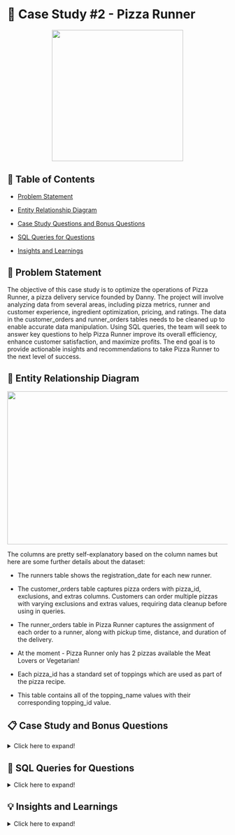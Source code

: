 # 🍕 Case Study #2 - Pizza Runner

<p align ="center">
 <img width="300" height="300" src="https://user-images.githubusercontent.com/121611397/233771885-06100aec-a370-474b-a0c7-50dcebcfb56e.png">
</p>


## 📕 Table of Contents

 -	[Problem Statement](https://github.com/itsadi08/8-Weeks-SQL-Challenge/edit/main/Case%20Study%20%232%20-%20Pizza%20Runner#-problem-statement)   

 - [Entity Relationship Diagram](https://github.com/itsadi08/8-Weeks-SQL-Challenge/edit/main/Case%20Study%20%232%20-%20Pizza%20Runner#-entity-relationship-diagram)

 -	[Case Study Questions and Bonus Questions](https://github.com/itsadi08/8-Weeks-SQL-Challenge/edit/main/Case%20Study%20%232%20-%20Pizza%20Runner#-case-study-and-bonus-questions)

 - [SQL Queries for Questions](https://github.com/itsadi08/8-Weeks-SQL-Challenge/edit/main/Case%20Study%20%232%20-%20Pizza%20Runner#-sql-queries-for-questions)
 
 -	[Insights and Learnings](https://github.com/itsadi08/8-Weeks-SQL-Challenge/edit/main/Case%20Study%20%232%20-%20Pizza%20Runner#-insights-and-learnings)

## 📝 Problem Statement

The objective of this case study is to optimize the operations of Pizza Runner, a pizza delivery service founded by Danny. The project will involve analyzing data from several areas, including pizza metrics, runner and customer experience, ingredient optimization, pricing, and ratings. The data in the customer_orders and runner_orders tables needs to be cleaned up to enable accurate data manipulation. Using SQL queries, the team will seek to answer key questions to help Pizza Runner improve its overall efficiency, enhance customer satisfaction, and maximize profits. The end goal is to provide actionable insights and recommendations to take Pizza Runner to the next level of success.

## 🔐 Entity Relationship Diagram

<p align ="center">
 <img width="700" height="350" src="https://user-images.githubusercontent.com/121611397/233772164-adab2253-58aa-495b-b1a8-f228ebbb3d00.png">
</p>

The columns are pretty self-explanatory based on the column names but here are some further details about the dataset:

- The runners table shows the registration_date for each new runner.

- The customer_orders table captures pizza orders with pizza_id, exclusions, and extras columns. Customers can order multiple pizzas with varying exclusions and extras values, requiring data cleanup before using in queries.

- The runner_orders table in Pizza Runner captures the assignment of each order to a runner, along with pickup time, distance, and duration of the delivery.

- At the moment - Pizza Runner only has 2 pizzas available the Meat Lovers or Vegetarian!

- Each pizza_id has a standard set of toppings which are used as part of the pizza recipe.

- This table contains all of the topping_name values with their corresponding topping_id value.

## 📋 Case Study and Bonus Questions

<details>
<summary>
Click here to expand!
</summary>
  
### A. Pizza Metrics

1. How many pizzas were ordered?
2. How many unique customer orders were made?
3. How many successful orders were delivered by each runner?
4. How many of each type of pizza was delivered?
5. How many Vegetarian and Meatlovers were ordered by each customer?
6. What was the maximum number of pizzas delivered in a single order?
7. For each customer, how many delivered pizzas had at least 1 change and how many had no changes?
8. How many pizzas were delivered that had both exclusions and extras?
9. What was the total volume of pizzas ordered for each hour of the day?
10. What was the volume of orders for each day of the week?

---
### B. Runner and Customer Experience

1. How many runners signed up for each 1 week period? (i.e. week starts 2021-01-01)
2. What was the average time in minutes it took for each runner to arrive at the Pizza Runner HQ to pickup the order?
3. Is there any relationship between the number of pizzas and how long the order takes to prepare?
4. What was the average distance travelled for each customer?
5. What was the difference between the longest and shortest delivery times for all orders?
6. What was the average speed for each runner for each delivery and do you notice any trend for these values?
7. What is the successful delivery percentage for each runner?

---
### C. Ingredient Optimisation

1. What are the standard ingredients for each pizza?
2. What was the most commonly added extra?
3. What was the most common exclusion?
4. Generate an order item for each record in the customers_orders table in the format of one of the following:
    * ```Meat Lovers```
    * ```Meat Lovers - Exclude Beef```
    * ```Meat Lovers - Extra Bacon```
    * ```Meat Lovers - Exclude Cheese, Bacon - Extra Mushroom, Peppers```
5. Generate an alphabetically ordered comma separated ingredient list for each pizza order from the customer_orders table and add a 2x in front of any relevant ingredients
    * For example: ```"Meat Lovers: 2xBacon, Beef, ... , Salami"```
6. What is the total quantity of each ingredient used in all delivered pizzas sorted by most frequent first?

---
### D. Pricing and Ratings

1. If a Meat Lovers pizza costs $12 and Vegetarian costs $10 and there were no charges for changes - how much money has Pizza Runner made so far if there are no delivery fees?
2. What if there was an additional $1 charge for any pizza extras?
    * Add cheese is $1 extra
3. The Pizza Runner team now wants to add an additional ratings system that allows customers to rate their runner, how would you design an additional table for this new dataset - generate a schema for this new table and insert your own data for ratings for each successful customer order between 1 to 5.
4. Using your newly generated table - can you join all of the information together to form a table which has the following information for successful deliveries?
    * ```customer_id```
    * ```order_id```
    * ```runner_id```
    * ```rating```
    * ```order_time```
    * ```pickup_time```
    * Time between order and pickup
    * Delivery duration
    * Average speed
    * Total number of pizzas
5. If a Meat Lovers pizza was $12 and Vegetarian $10 fixed prices with no cost for extras and each runner is paid $0.30 per kilometre traveled - how much money does Pizza Runner have left over after these deliveries?

---
### E. Bonus questions

If Danny wants to expand his range of pizzas - how would this impact the existing data design? Write an ```INSERT``` statement to demonstrate what would happen if a new ```Supreme``` pizza with all the toppings was added to the Pizza Runner menu?

---
	
</details>

## 🔎 SQL Queries for Questions

<details>
<summary>
Click here to expand!
</summary>

## A. Pizza Metrics
	
### Data cleaning
  
  * Create a new table ```customer_ordersnew``` from ```customer_orders``` table:
	
  	* Convert the ```blank``` text values in ```exclusions``` and ```extras``` into null ```''```.

```sql	
drop table if exists customer_ordersnew;
create table customer_ordersnew as
(select order_id, customer_id, pizza_id, exclusions, extras, order_time 
from customer_orders);
								 
update customer_ordersnew
set exclusions=case when exclusions ='' then null else exclusions end,
extras=case when extras='' then null else extras end;
```
![image](https://user-images.githubusercontent.com/121611397/233773193-3adb31fe-89ae-432a-b9dd-5898ce9dce5e.png)


  * Create a new table ```runner_ordersnew``` from ```runner_orders``` table:
  	* Convert ```'null'``` text values in ```pickup_time```, ```duration```,```distance``` and ```cancellation``` into ```null``` values. 
	* Cast ```pickup_time``` to TIMESTAMP.
	* Cast ```distance``` to FLOAT.
	* Cast ```duration``` to INT.
	
```sql	

drop table if exists runner_ordersnew;
create table runner_ordersnew as 
(select order_id, runner_id, pickup_time,
case
 when distance like '%km' then trim('km' from distance)else distance end as distance,
case
 when duration like '%minutes' then trim('minutes' from duration)
 when duration like '%mins' then trim('mins' from duration)
 when duration like '%minute' then trim('minute' from duration)
else duration end as duration, 
cancellation 
from runner_orders);

update runner_ordersnew
set pickup_time = case when pickup_time ='null' then null  else pickup_time end,
distance = case  when distance= 'null' then null else distance end,
duration = case  when duration ='null' then null else duration end,
cancellation = case when cancellation ='null' then null else cancellation end,

update runner_ordersnew
set cancellation = case when cancellation ='' then null else cancellation end;

alter table runner_ordersnew
alter column pickup_time type timestamp USING TO_TIMESTAMP(pickup_time, 'YYYY-MM-DD HH24:MI:SS'),
alter column distance type decimal USING CAST(distance AS DECIMAL),
alter column duration type int USING CAST(duration AS int) ;
```
	
![image](https://user-images.githubusercontent.com/121611397/233773272-e6348049-c168-4e85-98b1-4cd55d927027.png)

---
 
### Q1. How many pizzas were ordered? 
	
- Including cancelled orders(if cancelled orders excluded then 12)
	
```sql
 select count(order_id)as Total_Pizzas_Ordered from customer_ordersnew; 
```
![image](https://user-images.githubusercontent.com/121611397/233773752-41aa619c-dc24-4b9b-b9d5-f1a9e30227f1.png)
  
### Q2. How many unique customer orders were made?
	
```sql
 select count(distinct order_id)as Total_Orders from customer_ordersnew;
```	
![image](https://user-images.githubusercontent.com/121611397/233773960-73e89869-250b-4f45-b798-6a651b60a28f.png)
	
### Q3. How many successful orders were delivered by each runner? 
	
```sql
select runner_id,count(order_id) as Successful_orders from runner_ordersnew
where cancellation is null
group by runner_id;
```
![image](https://user-images.githubusercontent.com/121611397/233773988-14294256-b1f0-4e34-b295-e56ee343b9e0.png)
	
### Q4. How many of each type of pizza was delivered? 
	
```sql
select pizza_name,count(pizza_id) as No_of_Pizzas from customer_ordersnew
join pizza_names using (pizza_id)
join runner_ordersnew  using(order_id)
where cancellation is null
group by pizza_name; 
```	
![image](https://user-images.githubusercontent.com/121611397/233774028-ff06172f-d56d-4f88-8dee-c5372073b236.png)
	
### Q5 How many Vegetarian and Meatlovers were ordered by each customer?
	
```sql	
select customer_id,pizza_name,count(pizza_id) as No_of_Pizzas from customer_ordersnew
join pizza_names using (pizza_id)
join runner_ordersnew  using(order_id)
where cancellation is null
group by customer_id,pizza_name;	
```	
![image](https://user-images.githubusercontent.com/121611397/233774169-83b5407e-6b9b-4912-8c6c-6e8aaeb3495b.png)
	
### Q6 What was the maximum number of pizzas delivered in a single order?

```sql	
select order_id ,count(pizza_id) as No_of_Pizzas_Ordered from customer_ordersnew
join runner_ordersnew  using(order_id)
group by order_id 
order by No_of_Pizzas_Ordered desc
limit 1;
```
![image](https://user-images.githubusercontent.com/121611397/233774190-21e04f3d-a3ee-40e6-be34-0de32239c770.png)
	
### Q7 For each customer, how many delivered pizzas had at least 1 change and how many had no changes?

```sql
select customer_id,count(order_id)as total_orders,sum(case when exclusions is not null or extras is not null then 1 
else 0 end )as AleastOneChange,sum(case when exclusions is null and extras is null then 1 
else 0 end )as NoChange
from customer_ordersnew 
join runner_ordersnew  using(order_id)
where cancellation is null   
group by customer_id;
```
![image](https://user-images.githubusercontent.com/121611397/233774213-81d22b49-08e1-4d8f-9abd-76a4a7e2caf9.png)
	
### Q8 How many pizzas were delivered that had both exclusions and extras?
	
```sql
select count(pizza_id) as Exclusion_Extra_Pizza
from customer_ordersnew 
join runner_ordersnew  using(order_id)
where exclusions is not null and extras is not null and cancellation is null
```
![image](https://user-images.githubusercontent.com/121611397/233774356-3c643fce-2379-44be-9c19-766961b3c06b.png)
	
### Q9 What was the total volume of pizzas ordered for each hour of the day?
	
- Including cancelled orders
	
```sql	
select extract (hour from order_time) as hour,count(order_id)as Total_Pizzas from customer_ordersnew
group by extract (hour from order_time)
order by extract (hour from order_time)
```
![image](https://user-images.githubusercontent.com/121611397/233774378-90027b3e-5e2d-4f3b-a917-308a3b805955.png)
	
### Q10 What was the volume of orders for each day of the week?
	
- Including cancelled orders
	
```sql	
select to_char(order_time,'Day') as DailyData,count(order_id)as Total_Pizzas from customer_ordersnew
group by to_char(order_time,'Day')
order by Total_Pizzas desc
```	
![image](https://user-images.githubusercontent.com/121611397/233774434-e80aaf30-29a2-447e-8151-89455a1d57c6.png)
	
---
## B. Runner and Customer Experience
	
### Q1. How many runners signed up for each 1 week period? (i.e. week starts 2021-01-01)

```sql
select extract(week from registration_date+interval '1 week') as Week_number,count(runner_id) as Total_Registration
from runners
group by extract(week from registration_date+interval '1 week')
order by Week_number;
```
![image](https://user-images.githubusercontent.com/121611397/233777072-9e228cfd-3ba4-4e6f-9d1e-750111048f24.png)

### Q2 What was the average time in minutes it took for each runner to arrive at the Pizza Runner HQ to pickup the order?

```sql
with cte as(select runner_id,avg(pickup_time-order_time) as Avg_time from runner_ordersnew
join customer_ordersnew using (order_id)
group by runner_id)
select runner_id, round(extract(minutes from Avg_time),2) as Avg_time_ from cte;

![image](https://user-images.githubusercontent.com/121611397/233777099-1db64006-28dc-4807-a22d-9f9f93e8c584.png)	
	
### Q3 Is there any relationship between the number of pizzas and how long the order takes to prepare?
	
```sql
with cte as(select order_id,count(order_id) as  total_pizza,avg(pickup_time-order_time) as Prep_time from runner_ordersnew
join customer_ordersnew using (order_id)
where cancellation is null
group by order_id)	
select total_pizza, round(avg(extract(minutes from Prep_time)),0) as Avg_time_ from cte 
group by total_pizza;
```
![image](https://user-images.githubusercontent.com/121611397/233777148-3e7671f4-3bf6-48b5-aff2-1a7846d30992.png)	

### Q4 What was the average distance travelled for each customer?
	
```sql
select customer_id,round(avg(distance),2) as Average_Distance_Travelled_inKM from runner_ordersnew
join customer_ordersnew using (order_id)
group by customer_id
order by customer_id;
```
![image](https://user-images.githubusercontent.com/121611397/233777180-ba90b8f9-6854-4101-9b9a-56a3a5d6645a.png)

### Q5 What was the difference between the longest and shortest delivery times for all orders?
	
```sql
select max(duration)as slowest_delivery_time,min(duration) as fastest_delivery_time,
max(duration)- min(duration) as Difference from runner_ordersnew;
```
![image](https://user-images.githubusercontent.com/121611397/233777232-3410cb48-2a8d-40d8-bc9e-ab4cd981fa5f.png)

### Q6 What was the average speed for each runner for each delivery and do you notice any trend for these values?
	
```sql	
select order_id,runner_id,round(avg (distance*60/duration),2) as Speed_kmph from runner_ordersnew
where distance<>0
group by order_id,runner_id
order by order_id;	
```
![image](https://user-images.githubusercontent.com/121611397/233777254-cd04dedc-4a7a-49fd-bd7d-eecde7cca85b.png)
	
### Q7 What is the successful delivery percentage for each runner?
	
```sql	
select runner_id,concat(count(distance)*100/count(order_id),'%') as Delivery_percentage 
from runner_ordersnew
group by runner_id
order by runner_id
select distinct(date_format(week_date, '%W')) as dayofweek from cleaned_weekly_sales;
```
![image](https://user-images.githubusercontent.com/121611397/233777271-ef6b4a6d-b014-443a-9ef1-b4411bbf685e.png)

---
## C. Ingredient Optimisation
	
### Data cleaning
	
** Create a new table ```pizza_recipesnew``` to separate ```toppings``` into multiple rows**
  
  ```sql
create table pizza_recipesnew (pizza_id integer,toppings integer);
INSERT INTO pizza_recipesnew (pizza_id, toppings)
  VALUES (1, 1), (1, 2), (1, 3), (1, 4), (1, 5), (1, 6), (1, 8), (1, 10),
  (2, 4), (2, 6), (2, 7), (2, 9), (2, 11), (2, 12);
```
 ![image](https://user-images.githubusercontent.com/121611397/233777515-140cc83d-a9a6-401d-b873-44ba4c212f53.png)

### Q1. What are the standard ingredients for each pizza?
  
```sql
select pizza_name,string_agg(topping_name,', ') as Standard_Ingredient
from pizza_recipesnew 
join pizza_names 
using (pizza_id)
join pizza_toppings on pizza_recipesnew.toppings=pizza_toppings.topping_id
group by pizza_name
order by pizza_name;
```
![image](https://user-images.githubusercontent.com/121611397/233790646-b5842873-c95e-46fe-82a3-f05ec4649263.png)

  
 ### Q2. What was the most commonly added extra?
  
 ```sql
with cte as(select unnest(string_to_array(extras, ',')):: int as ext_top,count(*) as Occurence_count
from Customer_ordersnew c
where extras is not null
group by ext_top)
select topping_name as Extra_topping,Occurence_count from cte
join pizza_toppings p on
cte.ext_top = p.topping_id
order by Occurence_count desc;
 ```
![image](https://user-images.githubusercontent.com/121611397/233790691-7ad1043a-9610-4aa6-8138-7d72bcd060a9.png)

 
### Q3. What was the most common exclusion?
  
```sql
with cte as(select unnest(string_to_array(exclusions, ',')):: int as exclu_top,count(*) as Occurence_count
from Customer_ordersnew c
where exclusions is not null
group by exclu_top)
select topping_name as Exclusion_topping,Occurence_count from cte
join pizza_toppings p on
cte.exclu_top = p.topping_id
order by Occurence_count desc;
```
![image](https://user-images.githubusercontent.com/121611397/233790732-39fbf645-27ae-4317-b37e-e7482ac5a0ef.png)

 
### Q4.Generate an order item for each record in the ```customers_orders``` table in the format of one of the following
* ```Meat Lovers```
* ```Meat Lovers - Exclude Beef```
* ```Meat Lovers - Extra Bacon```
* ```Meat Lovers - Exclude Cheese, Bacon - Extra Mushroom, Peppers```
	
```sql
with cte as (select*,row_number()over()as rn from customer_ordersnew),
cte2 as(select rn,order_id,pizza_name,cte.pizza_id,customer_id,order_time,
      	case when cte.exclusions!='null' and topping_id in (select unnest(string_to_array(cte.exclusions,',')::int [])) 
		then topping_name end as exclusion_toppings,
      	case when cte.extras !='null' and topping_id in (select unnest(string_to_array(cte.extras,',')::int [])) 
		then topping_name end as extra_toppings
	from pizza_toppings as t,cte
    join pizza_names on cte.pizza_id=pizza_names.pizza_id
    group by 
      	 rn,
      	 order_id,
     	 pizza_name,customer_id,
	 	 cte.pizza_id ,order_time,
      	 exclusion_toppings,
      	 extra_toppings)
select
order_id,customer_id,cte2.pizza_id,order_time,
concat(pizza_name,
	   ' ',
	  case when count(exclusion_toppings)>0 then '-Exclude ' else '' end,
	  string_agg(exclusion_toppings,', '),
	  case when count(extra_toppings)>0 then '-Extra ' else '' end ,
	  string_agg(extra_toppings,', '))as ingredients_list
	  from cte2
	  group by order_id,pizza_name,customer_id,order_time,cte2.pizza_id,cte2.rn
	  order by rn;
```
![image](https://user-images.githubusercontent.com/121611397/233804066-03444148-0f14-480b-b4a9-068d52714350.png)

  	
### Q5. Generate an alphabetically ordered comma separated ingredient list for each pizza order from the ```customer_orders``` table and add a 2x in front of any relevant ingredients.
* For example: ```"Meat Lovers: 2xBacon, Beef, ... , Salami"```	
	
```sql
To be updated soon...
```
	
### Q6. What is the total quantity of each ingredient used in all delivered pizzas sorted by most frequent first?
	
```sql
with std as(select topping_name,count(toppings) as std_Occurence_count from pizza_recipesnew pr
join pizza_toppings pt on pr.toppings=pt.topping_id
join customer_ordersnew  co using(pizza_id)
join runner_ordersnew ro on ro.order_id=co.order_id
where pizza_id in (1,2) and cancellation is null
group by topping_name
order by count(toppings)desc),
extra as(
select topping_name,extra_count from (select unnest(string_to_array(extras, ',')):: int as topping_id,count(*) as extra_count
from Customer_ordersnew c
where extras is not null and order_id not in (6,9)
group by topping_id)t
join pizza_toppings p on
t.topping_id = p.topping_id
order by extra_count desc),
exclusion as(
select topping_name,exclude_count from (select unnest(string_to_array(exclusions, ',')):: int as topping_id,count(*) as exclude_count
from Customer_ordersnew c
where exclusions is not null and order_id not in (6,9)
group by topping_id)t
join pizza_toppings p on
t.topping_id = p.topping_id
order by exclude_count desc)
, total as (
select std.topping_name,std_Occurence_count, extra_count,exclude_count from std
left join extra on std.topping_name=extra.topping_name
left join exclusion on std.topping_name=exclusion.topping_name)

select total.topping_name,(std_Occurence_count+coalesce(extra_count,0)-coalesce(exclude_count,0)) as Total_ingredients from total
order by Total_ingredients desc
```	
![image](https://user-images.githubusercontent.com/121611397/233807536-efdf5829-c810-486f-b215-bf32eec94f06.png)
	
---  
## D. Pricing and Ratings
	
### Q1. If a Meat Lovers pizza costs $12 and Vegetarian costs $10 and there were no charges for changes - how much money has Pizza Runner made so far if there are no delivery fees?

```sql
select sum(case when pizza_id = 1 then 12 else 10 end) as TotalAmount
from runner_ordersnew 
join customer_ordersnew
using(order_id)
where cancellation is null;
```
![image](https://user-images.githubusercontent.com/121611397/233802987-da48253a-025c-468a-b041-9bdfe2cbd651.png)

---
### Q2. What if there was an additional $1 charge for any pizza extras?
* Add cheese is $1 extra
	
```sql
with std_total as (select sum(case when pizza_id = 1 then 12 else 10 end) as TotalAmount
from runner_ordersnew 
join customer_ordersnew
using(order_id)
where cancellation is null),
extras as (select sum(case when topping_id=4 then extra_count*2 else extra_count*1 end) as extras_sum
		   from (select unnest(string_to_array(extras, ',')):: int as topping_id,count(*) as extra_count
from Customer_ordersnew c
where extras is not null and order_id not in (6,9)
group by topping_id)t)
select TotalAmount+extras_sum as total_amount from std_total,extras
```
![image](https://user-images.githubusercontent.com/121611397/233808249-6f68cb1a-11e2-47f3-87e4-bd4f48a4814c.png)


### Q3. The Pizza Runner team now wants to add an additional ratings system that allows customers to rate their runner, how would you design an additional table for this new dataset - generate a schema for this new table and insert your own data for ratings for each successful customer order between 1 to 5.
	
```sql
drop table if exists ratings;
create table ratings (
order_id integer,
rating integer);
insert into ratings
(order_id, rating)
values
(1,4),
(2,5),
(3,3),
(4,5),
(5,2),
(6,null),
(7,3),
(9,null),
(8,4),
(10,4);

 SELECT *
 FROM ratings;
	
 ```
![image](https://user-images.githubusercontent.com/121611397/233802951-d4cb9496-0925-4d4e-9626-06a43c0533a4.png)

### Q4. Using your newly generated table - can you join all of the information together to form a table which has the following information for successful deliveries?
* ```customer_id```
* ```order_id```
* ```runner_id```
* ```rating```
* ```order_time```
* ```pickup_time```
* Time between order and pickup
* Delivery duration
* Average speed
* Total number of pizzas

```sql
Select customer_id,o.order_id,runner_id,rating,order_time,pickup_time,
--extract (minute from 
(pickup_time-order_time)as Time_between_order_pickup, duration as Delivery_duration,
round((distance*60/duration),2) as Average_speed,count(pizza_id) as Total_number_of_pizzas
from customer_ordersnew o
join runner_ordersnew using (order_id)
join ratings using (order_id)
where cancellation is null
group by customer_id,o.order_id,runner_id,rating,order_time,pickup_time,
extract (minute from (pickup_time-order_time)), duration,
(distance*60/duration);
  ```
![image](https://user-images.githubusercontent.com/121611397/233802764-c10b85e3-7fdd-463c-88cb-7bf0afec2b27.png)


### Q5. If a Meat Lovers pizza was $12 and Vegetarian $10 fixed prices with no cost for extras and each runner is paid $0.30 per kilometre traveled - how much money does Pizza Runner have left over after these deliveries?
	
```sql
with total_price as (select sum(case when pizza_id = 1 then 12 else 10 end) as total_amount
from runner_ordersnew 
join customer_ordersnew
using(order_id)
where cancellation is null),
delivery_charges as(select sum(distance)*0.3 as delivery_cost from runner_ordersnew)
select round((total_amount-delivery_cost),1) money_left from total_price,delivery_charges
```
![image](https://user-images.githubusercontent.com/121611397/233802895-30220231-0142-4095-bdc2-7859d3d7c90e.png)
	
---	
## 🔥 Bonus Questions

#### If Danny wants to expand his range of pizzas - how would this impact the existing data design? Write an INSERT statement to demonstrate what would happen if a new      Supreme pizza with all the toppings was added to the Pizza Runner menu?

```sql
Create table pizza_namesnew as Select* from pizza_names

insert into pizza_namesnew (pizza_id, pizza_name)
values (3, 'Supreme');

Create table pizza_recipesnew1 as Select* from pizza_recipesnew

INSERT INTO pizza_recipesnew1 (pizza_id, toppings)
VALUES (3,1),(3,2),(3,3),(3,4),(3,5),(3,6),(3,7),(3,8),(3,9),(3,10),(3,11),(3,12);
	
```
 * Showing 15 rows out of total 26 rows.
	
  ![image](https://user-images.githubusercontent.com/121611397/233804546-b821bf94-427a-4d81-8dfe-5e7bd42f78fd.png)

</details> 
  
## 💡 Insights and Learnings


<details>
<summary>
Click here to expand!
</summary>

 <br> 
 
 
 * Insights into customer preferences and ordering patterns at the restaurant:
	
      * ```Meatlover_pizzas``` are more ```popular``` than vegetarian pizzas, with 75% of total orders being for meatlovers. 
	
      * ```Standard_pizzas``` with standard toppings are also a ```popular_choice```, accounting for almost 50% of all orders.
	
      * ```Wednesdays``` and ```Saturdays``` are the ```busiest_days```, with 5 orders placed each.
	
      * ```Orders were placed at different times of the day```, including lunchtime (1 pm), in the evening (around 6 pm), and late at night (11 pm).
	
* Insights into delivery operations and performance of runners at the restaurant:	
	
     * ```Runner 3 arrives at the restaurant in 10 minutes on average```, while Runner 1 and Runner 2 take 15 and 23 minutes respectively to arrive. This information 		can help the restaurant optimize their delivery operations by assigning deliveries to the fastest runner to ensure timely delivery of orders to their 		  customers.
	
     * On average, a ```single pizza takes 11-12 minutes to prepare```, but this time can increase if the quantity is more. However, the average time to prepare a 	  pizza drops to 9-10 minutes when quantity is more.
	
     * ```Orders are coming from an average distance of 10 km to 25 km```, with Runner 2 covering the most distance of approximately 24 km, while Runner 3 covered only 	10 km.
	
     * The ```shortest delivery time was 10 minutes```, and the ```longest delivery time was 40 minutes```, with an ```average speed of around 45 km/hr per order```.
	
     * ```Runner 1 has a 100% successful delivery record```, while Runner 2 and Runner 3 have a 75% and 50% success rate respectively, due to order cancellations.
	
     * Runner 2's speed of 94 km/hr for order #8 is way too fast compared to other deliveries. It is possible that there is a misspelling error in the distance for the       customer with ID 102, and the actual distance to their address is 13.4 km, not 23.4 km 
	
* Insights into Popularity of Ingredients:

     * ```Bacon is the most popular extra ingredient```, and it was added to 4 pizzas. This suggests that bacon is a popular choice among customers who like to customize their pizzas. 
  
     * ```Similarly, cheese is the most common exclusion```, and it was excluded from 4 pizzas. This could be due to various reasons, such as dietary restrictions or personal preferences.
 
     * Ingredients  that are popular among customers are,Bacon is the most frequently used ingredient with a total quantity of 12. It is followed closely by mushrooms with a quantity of 11, and cheese with a quantity of 10.

     * ```BBQ sauce is the most frequently used sauce with a quantity of 8```, followed by tomato sauce with a quantity of 3. This will be useful for the restaurant in terms of understanding which sauces are popular and how much of each sauce to keep in stock.

* Insights into Pricing and Ratings:

     * The ```total revenue generated``` from pizza sales, considering 9 Meat Lovers pizzas sold at $12 each and 3 Vegetarian pizzas sold at $10 each, is ```$138```.
     
     *  Runner 1 has an average rating of 3.5 stars from 4 orders, Runner 2 has an average rating of 3 stars from 3 orders, and Runner 3 has an average rating of 5 stars from 1 order only.
     
     * Pizza Runner has made a ``` net revenue of $94.44``` after paying the runners for their distance traveled at $0.30/km..

### Learnings....!!!
 
After analysing this case study, I have gained a strong understanding of the following concepts:

- Common Table Expressions.
 
- Group By Aggregates.
 
- Window Functions for row number.
 
- Joins with using keyword.
 
- Case Function with between and date function.

- String transformations(like Unnest and string toarray functions,string_agg)

- Dealing with null values and table normalisations.

</details>


